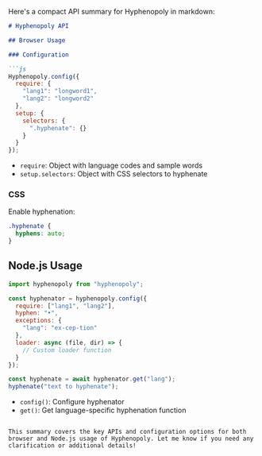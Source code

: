 Here's a compact API summary for Hyphenopoly in markdown:

```markdown
# Hyphenopoly API

## Browser Usage

### Configuration

```js
Hyphenopoly.config({
  require: {
    "lang1": "longword1",
    "lang2": "longword2"
  },
  setup: {
    selectors: {
      ".hyphenate": {}
    }
  }
});
```

- `require`: Object with language codes and sample words
- `setup.selectors`: Object with CSS selectors to hyphenate

### CSS

Enable hyphenation:

```css
.hyphenate {
  hyphens: auto;
}
```

## Node.js Usage

```js
import hyphenopoly from "hyphenopoly";

const hyphenator = hyphenopoly.config({
  require: ["lang1", "lang2"],
  hyphen: "•",
  exceptions: {
    "lang": "ex-cep-tion" 
  },
  loader: async (file, dir) => {
    // Custom loader function
  }
});

const hyphenate = await hyphenator.get("lang");
hyphenate("text to hyphenate");
```

- `config()`: Configure hyphenator
- `get()`: Get language-specific hyphenation function
```

This summary covers the key APIs and configuration options for both browser and Node.js usage of Hyphenopoly. Let me know if you need any clarification or additional details!

